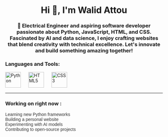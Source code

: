 <h1 align="center">Hi 👋, I'm Walid Attou</h1>
<h3 align="center">🌟 Electrical Engineer and aspiring software developer passionate about Python, JavaScript, HTML, and CSS. Fascinated by AI and data science, I enjoy crafting websites that blend creativity with technical excellence. Let's innovate and build something amazing together!</h3>
<style>
.cute-list {
  list-style-type: none; /* Remove default bullets */
  padding-left: 0; /* Remove default padding */
  font-family: 'Comic Sans MS', cursive, sans-serif; /* Cute font */
  color: #333; /* Text color */
}

.cute-list li {
  background: #ffebcd; /* Light background color */
  margin: 10px 0; /* Spacing between items */
  padding: 10px 15px; /* Padding around items */
  border-radius: 10px; /* Rounded corners */
  box-shadow: 2px 2px 5px rgba(0,0,0,0.1); /* Subtle shadow */
  position: relative; /* Positioning for custom bullet */
}

.cute-list li:before {
  content: "💡"; /* Custom bullet */
  position: absolute; /* Absolute position */
  left: -30px; /* Position to the left */
  top: 50%; /* Center vertically */
  transform: translateY(-50%); /* Center vertically */
  font-size: 1.5em; /* Size of the bullet */
}

.cute-list li:hover {
  background: #fffacd; /* Slightly different background on hover */
  transition: background 0.3s; /* Smooth transition */
}
</style>
<h3 align="left">Languages and Tools:</h3>
<p align="left">
  <img alt="Python" width="50px" style="padding-right:20px;" src="https://cdn.jsdelivr.net/gh/devicons/devicon@latest/icons/python/python-original.svg" />
  <img alt="HTML5" width="50px" style="padding-right:20px;" src="https://cdn.jsdelivr.net/gh/devicons/devicon@latest/icons/html5/html5-original.svg" />
  <img alt="CSS3" width="50px" style="padding-right:20px;" src="https://cdn.jsdelivr.net/gh/devicons/devicon@latest/icons/css3/css3-original.svg" />
</p>

---

<h3 align="left">Working on right now :</h3>
<ul class="cute-list">
  <li>Learning new Python frameworks</li>
  <li>Building a personal website</li>
  <li>Experimenting with AI models</li>
  <li>Contributing to open-source projects</li>
</ul>
